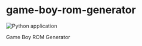 # game-boy-rom-generator

![Python application](https://github.com/ikarth/game-boy-rom-generator/workflows/Python%20application/badge.svg)

Game Boy ROM Generator
